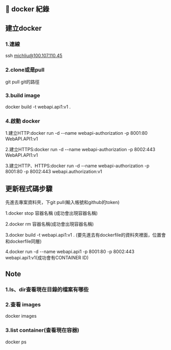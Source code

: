 ## 📄 docker 紀錄

## 建立docker

### 1.連線
ssh michliu@100.107.110.45

### 2.clone或是pull
git pull git的路徑

### 3.build image
docker build -t webapi.api1:v1 .

### 4.啟動 docker
1.建立HTTP:docker run -d --name webapi-authorization -p 8001:80 WebAPI.API1:v1

2.建立HTTPS:docker run -d --name webapi-authorization -p 8002:443 WebAPI.API1:v1

3.建立HTTP、HTTPS:docker run -d --name webapi-authorization -p 8001:80 -p 8002:443 webapi.authorization:v1


## 更新程式碼步驟

先進去專案資料夾，下git pull(輸入帳號和github的token)

1.docker stop 容器名稱 (成功會出現容器名稱)

2.docker rm 容器名稱(成功會出現容器名稱)

3.docker build -t webapi.api1:v1 . (要先進去有dockerfile的資料夾裡面，位置會和dockerfile同層)

4.docker run -d --name webapi.api1 -p 8001:80 -p 8002:443 webapi.api1:v1(成功會有CONTAINER ID)


##	Note
### 1.ls、dir查看現在目錄的檔案有哪些
### 2.查看 images
docker images 
### 3.list container(查看現在容器)
docker ps



